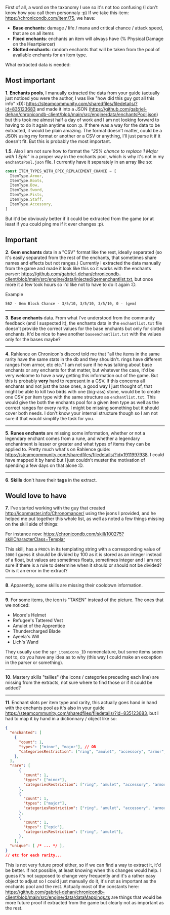 First of all, a word on the taxonomy I use so it's not too confusing (I don't know how you call them personnaly :p)
If we take this item: https://chronicondb.com/item/75, we have:

- **Base enchants**: damage / life / mana and critical chance / attack speed, that are on all items
- **Fixed enchants**: enchants an item will always have (% Physical Damage on the Heartpiercer)
- **Slotted enchants**: random enchants that will be taken from the pool of available enchants for an item type.

What extracted data is needed:

## Most important

**1**. **Enchants pools**, I manually extracted the data from your guide (actually just noticed you were the author, I was like "how did this guy got all this info" xD): https://steamcommunity.com/sharedfiles/filedetails/?id=835123683 and made it into a JSON (https://github.com/gabriel-dehan/chronicondb-client/blob/main/src/engine/data/enchantsPool.json) but this took me almost half a day of work and I am not looking forward to having to do it again anytime soon :p. If there was a way for the data to be extracted, it would be plain amazing. The format doesn't matter, could be a JSON using my format or another or a CSV or anything, I'll just parse it if it doesn't fit. But this is probably the most important.

**1.5**.
Also I am not sure how to format the *"25% chance to replace 1 Major with 1 Epic"* in a proper way in the enchants pool, which is why it's not in my `enchantsPool.json` file. I currently have it separately in an array like so:

```ts
const ITEM_TYPES_WITH_EPIC_REPLACEMENT_CHANCE = [
  ItemType.Armor,
  ItemType.Boots,
  ItemType.Bow,
  ItemType.Sword,
  ItemType.Fists,
  ItemType.Staff,
  ItemType.Accessory,
]
```

But it'd be obviously better if it could be extracted from the game (or at least if you could ping me if it ever changes :p).

## Important

**2**. **Gem enchants** data in a "CSV" format like the rest, ideally separated (so it's easily separated from the rest of the enchants, that sometimes share names and effects but not ranges.)
Currently I extracted the data manually from the game and made it look like this so it works with the enchants parser: https://github.com/gabriel-dehan/chronicondb-client/blob/main/src/engine/data/injected/gemenchantlist.txt, but once more it a few took hours so I'd like not to have to do it again :D.

Example
```
562 - Gem Block Chance - 3/5/10, 3/5/10, 3/5/10, 0 - (gem)
```

---

**3**. **Base enchants** data. From what I've understood from the community feedback (and I suspected it), the enchants data in the `enchantlist.txt` file doesn't provide the correct values for the base enchants but only for slotted enchants. It'd be nice to have another `baseenchantlist.txt` with the values only for the bases maybe?

---

**4**. Rahlence on Chronicon's discord told me that "all the items in the same rarity have the same stats in the db and they shouldn't. rings have different ranges from armor, etc etc."
I am not sure if he was talking about base enchants or any enchants for that matter, but whatever the case, it'd be very welcome to have a way getting this information out of the game. But this is probably **very** hard to represent in a CSV.
If this concerns all enchants and not just the base ones, a good way I just thought of, that might be able to kill two birds with one (big-ass) stone, would be to create one CSV per item type with the same structure as `enchantlist.txt`. This would give the both the enchants pool for a given item type as well as the correct ranges for every rarity. I might be missing something but it should cover both needs. I don't know your internal structure though so I am not sure if that would simplify the task for you.

---

**5**. **Runes enchants** are missing some information, whether or not a legendary enchant comes from a rune, and whether a legendary enchantment is lesser or greater and what types of items they can be applied to. Pretty much what's on Rahlence guide: https://steamcommunity.com/sharedfiles/filedetails/?id=1911997938. I could have mapped it by hand but I just couldn't muster the motivation of spending a few days on that alone :D.

---

**6**. **Skills** don't have their **tags** in the extract.

## Would love to have

**7**. I've started working with the guy that created http://iconmaster.info/Chronomancer/ using the jsons I provided, and he helped me put together this whole list, as well as noted a few things missing on the skill side of things:

For instance now: https://chronicondb.com/skill/100275?skillCharacterClass=Templar

This skill, has a `PROC%` in its templating string with a corresponding value of `3000` I guess it should be divided by 100 as it is stored as an integer instead of a float, but values are sometimes floats, sometimes integer and I am not sure if there is a rule to determine when it should or should not be divided? Or is it an error in the extract?

---

**8**. Apparently, some skills are missing their cooldown information.

---

**9**. For some items, the icon is "TAKEN" instead of the picture. The ones that we noticed:

- Moore's Helmet
- Refugee's Tattered Vest
- Amulet of the Apprentice
- Thundercharged Blade
- Ayeela's Will
- Lich's Wand

They usually use the `spr_itemicons_ID` nomenclature, but some items seem not to, do you have any idea as to why (this way I could make an exception in the parser or something).

---

**10**. Mastery skills "tallies" (the icons / categories preceding each line) are missing from the extracts, not sure where to find those or if it could be added?

---

**11**. Enchant slots per item type and rarity, this actually goes hand in hand with the enchants pool as it's also in your guide https://steamcommunity.com/sharedfiles/filedetails/?id=835123683, but I had to map it by hand in a dictionnary / object like so:

```json
{
  "enchanted": [
    {
      "count": 1,
      "types": ["minor", "major"], // OR
      "categoriesRestriction": ["ring", "amulet", "accessory", "armor", "boots", "helmet", "offhand", "weapon"],
    },
  ],
  "rare": [
      {
        "count": 1,
        "types": ["minor"],
        "categoriesRestriction": ["ring", "amulet", "accessory", "armor", "boots", "helmet", "offhand", "weapon"],
      },
      {
        "count": 1,
        "types": ["major"],
        "categoriesRestriction": ["ring", "amulet", "accessory", "armor", "boots", "helmet", "offhand", "weapon"],
      },
      {
        "count": 1,
        "types": ["epic"],
        "categoriesRestriction": ["ring", "amulet"],
      },
    ],
  "unique": [ /* ... */ ],
}
// etc for each rarity...
```

This is not very future proof either, so if we can find a way to extract it, it'd be better. If not possible, at least knowing when this changes would help. I guess it's not supposed to change very frequently and it's a rather easy object to adjust so I could just manually do it, it's not as important as the enchants pool and the rest.
Actually most of the constants here: https://github.com/gabriel-dehan/chronicondb-client/blob/main/src/engine/data/dataMappings.ts are things that would be more future proof if extracted from the game but clearly not as important as the rest.
